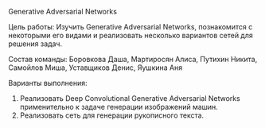 Generative Adversarial Networks

Цель работы: 
Изучить Generative Adversarial Networks, познакомится с некоторыми его видами и реализовать несколько вариантов сетей для решения задач.

Состав команды:
Боровкова Даша,
Мартиросян Алиса,
Путихин Никита,
Самойлов Миша,
Уставщиков Денис,
Яушкина Аня

Варианты выполнения:
1) Реализовать Deep Convolutional Generative Adversarial Networks применительно к задаче генерации изображений машин.
2) Реализовать сеть для генерации рукописного текста.

